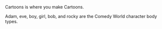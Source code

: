 Cartoons is where you make Cartoons.

Adam, eve, boy, girl, bob, and rocky are the Comedy World character body types.
